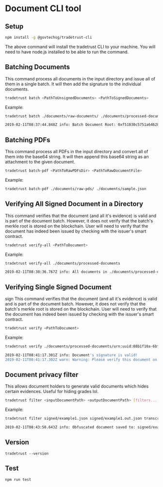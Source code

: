 # Document CLI tool

## Setup

```bash
npm install -g @govtechsg/tradetrust-cli
```

The above command will install the tradetrust CLI to your machine. You will need to have node.js installed to be able to run the command. 

## Batching Documents

This command process all documents in the input directory and issue all of them in a single
batch. It will then add the signature to the individual documents.

```bash
tradetrust batch <PathToUnsignedDocuments> <PathToSignedDocuments>
```

Example:

```bash
tradetrust batch ./documents/raw-documents/ ./documents/processed-documents/

2019-02-11T08:37:44.848Z info: Batch Document Root: 0xf51030c5751a646284c898cff0f9d833c64a50d6f307b61f2c96c3c838b13bfc
```

## Batching PDFs

This command process all PDFs in the input directory and convert all of them into the base64 string. It will then append this base64 string as an attachment to the given document.

```bash
tradetrust batch-pdf <PathToRawPDFsDir> <PathToRawDocumentFile>
```

Example:

```bash
tradetrust batch-pdf ./documents/raw-pds/ ./documents/sample.json
```

## Verifying All Signed Document in a Directory

This command verifies that the document (and all it's evidence) is valid and is part of the document batch. However, it does not verify that the batch's merkle root is stored on the blockchain. User will need to verify that the document has indeed been issued by checking with the issuer's smart contract.

```bash
tradetrust verify-all <PathToDocument>
```

Example:

```bash
tradetrust verify-all ./documents/processed-documents

2019-02-11T08:38:36.767Z info: All documents in ./documents/processed-documents is verified
```

## Verifying Single Signed Document
sign
This command verifies that the document (and all it's evidence) is valid and is part of the document batch. However, it does not verify that the batch's merkle root is stored on the blockchain. User will need to verify that the document has indeed been issued by checking with the issuer's smart contract.

```bash
tradetrust verify <PathToDocument>
```

Example:

```bash
tradetrust verify ./documents/processed-documents/urn:uuid:08b1f10a-6bf0-46c8-bbfd-64750b0d73ef.json

2019-02-11T08:41:17.301Z info: Document's signature is valid!
2019-02-11T08:41:17.302Z warn: Warning: Please verify this document on the blockchain with the issuer's document store.
```

## Document privacy filter

This allows document holders to generate valid documents which hides certain evidences. Useful for hiding grades lol.

```bash
tradetrust filter <inputDocumentPath> <outputDocumentPath> [filters...]
```

Example:

```bash
tradetrust filter signed/example1.json signed/example1.out.json transcript.0.grade transcript.1.grade

2019-02-11T08:43:50.643Z info: Obfuscated document saved to: signed/example1.out.json
```

## Version

```
tradetrust --version
```

## Test

```
npm run test
```
